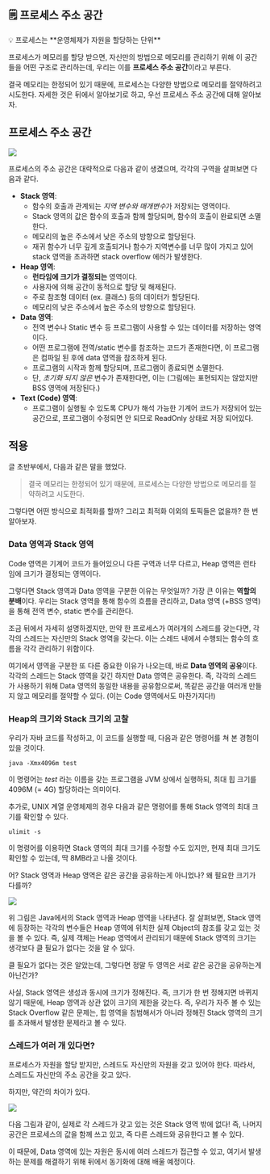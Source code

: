 ## 🗒️ 프로세스 주소 공간

<aside>
💡 프로세스는 **운영체제가 자원을 할당하는 단위**

</aside>

프로세스가 메모리를 할당 받으면, 자신만의 방법으로 메모리를 관리하기 위해 이 공간들을 어떤 구조로 관리하는데, 우리는 이를 **프로세스 주소 공간**이라고 부른다.

결국 메모리는 한정되어 있기 때문에, 프로세스는 다양한 방법으로 메모리를 절약하려고 시도한다. 자세한 것은 뒤에서 알아보기로 하고, 우선 프로세스 주소 공간에 대해 알아보자.

## 프로세스 주소 공간

<img src="https://github.com/Fun-Fun-Study/CS-Study/assets/101235186/977aadd7-50e5-446c-a34b-158993ee0c89">

프로세스의 주소 공간은 대략적으로 다음과 같이 생겼으며, 각각의 구역을 살펴보면 다음과 같다.

- **Stack 영역**:
    - 함수의 호출과 관계되는 *지역 변수와 매개변수*가 저장되는 영역이다.
    - Stack 영역의 값은 함수의 호출과 함께 할당되며, 함수의 호출이 완료되면 소멸한다.
    - 메모리의 높은 주소에서 낮은 주소의 방향으로 할당된다.
    - 재귀 함수가 너무 깊게 호출되거나 함수가 지역변수를 너무 많이 가지고 있어 stack 영역을 초과하면 stack overflow 에러가 발생한다.
- **Heap 영역**:
    - **런타임에 크기가 결정되는** 영역이다.
    - 사용자에 의해 공간이 동적으로 할당 및 해제된다.
    - 주로 참조형 데이터 (ex. 클래스) 등의 데이터가 할당된다.
    - 메모리의 낮은 주소에서 높은 주소의 방향으로 할당된다.
- **Data 영역**:
    - 전역 변수나 Static 변수 등 프로그램이 사용할 수 있는 데이터를 저장하는 영역이다.
    - 어떤 프로그램에 전역/static 변수를 참조하는 코드가 존재한다면, 이 프로그램은 컴파일 된 후에 data 영역을 참조하게 된다.
    - 프로그램의 시작과 함께 할당되며, 프로그램이 종료되면 소멸한다.
    - 단, *초기화 되지 않은* 변수가 존재한다면, 이는 (그림에는 표현되지는 않았지만 BSS 영역에 저장된다.)
- **Text (Code) 영역**:
    - 프로그램이 실행될 수 있도록 CPU가 해석 가능한 기계어 코드가 저장되어 있는 공간으로, 프로그램이 수정되면 안 되므로 ReadOnly 상태로 저장 되어있다.

## 적용

글 초반부에서, 다음과 같은 말을 했었다.

> 결국 메모리는 한정되어 있기 때문에, 프로세스는 다양한 방법으로 메모리를 절약하려고 시도한다.
> 

그렇다면 어떤 방식으로 최적화를 할까? 그리고 최적화 이외의 토픽들은 없을까? 한 번 알아보자.

### Data 영역과 Stack 영역

Code 영역은 기계어 코드가 들어있으니 다른 구역과 너무 다르고, Heap 영역은 런타임에 크기가 결정되는 영역이다.

그렇다면 Stack 영역과 Data 영역을 구분한 이유는 무엇일까? 가장 큰 이유는 **역할의 분배**이다. 우리는 Stack 영역을 통해 함수의 흐름을 관리하고, Data 영역 (+BSS 영역)을 통해 전역 변수, static 변수를 관리한다.

조금 뒤에서 자세히 설명하겠지만, 만약 한 프로세스가 여러개의 스레드를 갖는다면, 각각의 스레드는 자신만의 Stack 영역을 갖는다. 이는 스레드 내에서 수행되는 함수의 흐름을 각각 관리하기 위함이다.

여기에서 영역을 구분한 또 다른 중요한 이유가 나오는데, 바로 **Data 영역의 공유**이다. 각각의 스레드는 Stack 영역을 갖긴 하지만 Data 영역은 공유한다. 즉, 각각의 스레드가 사용하기 위해 Data 영역의 동일한 내용을 공유함으로써, 똑같은 공간을 여러개 만들지 않고 메모리를 절약할 수 있다. (이는 Code 영역에서도 마찬가지다!)

### Heap의 크기와 Stack 크기의 고찰

우리가 자바 코드를 작성하고, 이 코드를 실행할 때, 다음과 같은 명령어를 쳐 본 경험이 있을 것이다.

```
java -Xmx4096m test
```

이 명령어는 *test* 라는 이름을 갖는 프로그램을 JVM 상에서 실행하되, 최대 힙 크기를 4096M (= 4G) 할당하라는 의미이다.

추가로, UNIX 계열 운영체제의 경우 다음과 같은 명령어를 통해 Stack 영역의 최대 크기를 확인할 수 있다.

```
ulimit -s
```

이 명령어를 이용하면 Stack 영역의 최대 크기를 수정할 수도 있지만, 현재 최대 크기도 확인할 수 있는데, 딱 8MB라고 나올 것이다.

어? Stack 영역과 Heap 영역은 같은 공간을 공유하는게 아니었나? 왜 필요한 크기가 다를까?

<img src="https://github.com/Fun-Fun-Study/CS-Study/assets/101235186/6087b876-4e85-485c-867d-10a2c3dfb9c2">

위 그림은 Java에서의 Stack 영역과 Heap 영역을 나타낸다. 잘 살펴보면, Stack 영역에 등장하는 각각의 변수들은 Heap 영역에 위치한 실제 Object의 참조를 갖고 있는 것을 볼 수 있다. 즉, 실제 객체는 Heap 영역에서 관리되기 때문에 Stack 영역의 크기는 생각보다 클 필요가 없다는 것을 알 수 있다.

클 필요가 없다는 것은 알았는데, 그렇다면 정말 두 영역은 서로 같은 공간을 공유하는게 아닌건가?

사실, Stack 영역은 생성과 동시에 크기가 정해진다. 즉, 크기가 한 번 정해지면 바뀌지 않기 때문에, Heap 영역과 상관 없이 크기의 제한을 갖는다. 즉, 우리가 자주 볼 수 있는 Stack Overflow 같은 문제는, 힙 영역을 침범해서가 아니라 정해진 Stack 영역의 크기를 초과해서 발생한 문제라고 볼 수 있다.

### 스레드가 여러 개 있다면?

프로세스가 자원을 할당 받지만, 스레드도 자신만의 자원을 갖고 있어야 한다. 따라서, 스레드도 자신만의 주소 공간을 갖고 있다.

하지만, 약간의 차이가 있다.

<img src="https://github.com/Fun-Fun-Study/CS-Study/assets/101235186/6e467b80-111c-4431-9607-ec255eacce58">

다음 그림과 같이, 실제로 각 스레드가 갖고 있는 것은 Stack 영역 밖에 없다! 즉, 나머지 공간은 프로세스의 값을 함께 쓰고 있고, 즉 다른 스레드와 공유한다고 볼 수 있다.

이 때문에, Data 영역에 있는 자원은 동시에 여러 스레드가 접근할 수 있고, 여기서 발생하는 문제를 해결하기 위해 뒤에서 동기화에 대해 배울 예정이다.